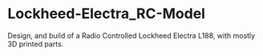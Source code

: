 # Lockheed-Electra_RC-Model
Design, and build of a Radio Controlled Lockheed Electra L188, with mostly 3D printed parts.
